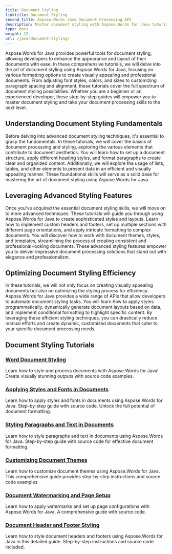 ```yaml
---
title: Document Styling 
linktitle: Document Styling
second_title: Aspose.Words Java Document Processing API
description: Master document styling with Aspose.Words for Java tutorials. Learn advanced formatting techniques for visually appealing and efficient documents. 
type: docs
weight: 12
url: /java/document-styling/
---
```


Aspose.Words for Java provides powerful tools for document styling, allowing developers to enhance the appearance and layout of their documents with ease. In these comprehensive tutorials, we will delve into the art of document styling using Aspose.Words for Java, focusing on various formatting options to create visually appealing and professional documents. From adjusting font styles, colors, and sizes to customizing paragraph spacing and alignment, these tutorials cover the full spectrum of document styling possibilities. Whether you are a beginner or an experienced developer, these step-by-step guides will empower you to master document styling and take your document processing skills to the next level.

## Understanding Document Styling Fundamentals

Before delving into advanced document styling techniques, it's essential to grasp the fundamentals. In these tutorials, we will cover the basics of document processing and styling, exploring the various elements that contribute to document aesthetics. You will learn how to set up a document structure, apply different heading styles, and format paragraphs to create clear and organized content. Additionally, we will explore the usage of lists, tables, and other elements to present data in an efficient and visually appealing manner. These foundational skills will serve as a solid base for mastering the art of document styling using Aspose.Words for Java.

## Leveraging Advanced Styling Features

Once you've acquired the essential document styling skills, we will move on to more advanced techniques. These tutorials will guide you through using Aspose.Words for Java to create sophisticated styles and layouts. Learn how to implement custom headers and footers, set up multiple sections with different page orientations, and apply intricate formatting to complex documents. You will discover how to work with document themes, styles, and templates, streamlining the process of creating consistent and professional-looking documents. These advanced styling features empower you to deliver impressive document processing solutions that stand out with elegance and professionalism.

## Optimizing Document Styling Efficiency

In these tutorials, we will not only focus on creating visually appealing documents but also on optimizing the styling process for efficiency. Aspose.Words for Java provides a wide range of APIs that allow developers to automate document styling tasks. You will learn how to apply styles programmatically, dynamically generate document layouts based on data, and implement conditional formatting to highlight specific content. By leveraging these efficient styling techniques, you can drastically reduce manual efforts and create dynamic, customized documents that cater to your specific document processing needs.

## Document Styling Tutorials
### [Word Document Styling](./word-document-styling/)
Learn how to style and process documents with Aspose.Words for Java! Create visually stunning outputs with source code examples. 
### [Applying Styles and Fonts in Documents](./applying-styles-fonts/)
Learn how to apply styles and fonts in documents using Aspose.Words for Java. Step-by-step guide with source code. Unlock the full potential of document formatting.
### [Styling Paragraphs and Text in Documents](./styling-paragraphs-text/)
Learn how to style paragraphs and text in documents using Aspose.Words for Java. Step-by-step guide with source code for effective document formatting.
### [Customizing Document Themes](./customizing-document-themes/)
Learn how to customize document themes using Aspose.Words for Java. This comprehensive guide provides step-by-step instructions and source code examples.
### [Document Watermarking and Page Setup](./document-watermarking-page-setup/)
Learn how to apply watermarks and set up page configurations with Aspose.Words for Java. A comprehensive guide with source code.
### [Document Header and Footer Styling](./document-header-footer-styling/)
Learn how to style document headers and footers using Aspose.Words for Java in this detailed guide. Step-by-step instructions and source code included.